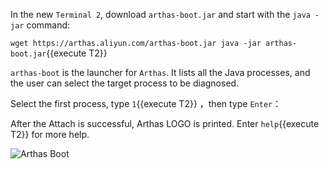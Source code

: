 In the new `Terminal 2`, download `arthas-boot.jar` and start with the `java -jar` command:

`wget https://arthas.aliyun.com/arthas-boot.jar
java -jar arthas-boot.jar`{{execute T2}}

`arthas-boot` is the launcher for `Arthas`. It lists all the Java processes, and the user can select the target process to be diagnosed.

Select the first process, type `1`{{execute T2}} ，then type `Enter`：

After the Attach is successful, Arthas LOGO is printed. Enter `help`{{execute T2}} for more help.

![Arthas Boot](../../assets/arthas-boot.png)
